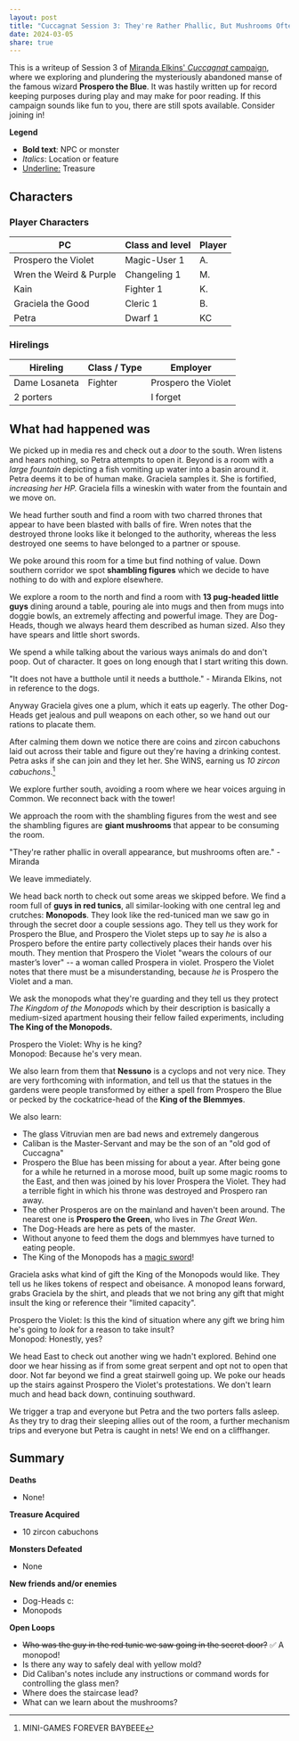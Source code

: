 ```yaml
---
layout: post
title: "Cuccagnat Session 3: They're Rather Phallic, But Mushrooms Often Are"
date: 2024-03-05
share: true
---
```

This is a writeup of Session 3 of [Miranda Elkins' *Cuccagnat* campaign](https://startplaying.games/adventure/clsl2qs3l00hj0bkzhmaha98u), where we exploring and plundering the mysteriously abandoned manse of the famous wizard **Prospero the Blue**. It was hastily written up for record keeping purposes during play and may make for poor reading. If this campaign sounds like fun to you, there are still spots available. Consider joining in!

**Legend**
- **Bold text**: NPC or monster
- *Italics*: Location or feature
- <u>Underline:</u> Treasure

## Characters
### Player Characters

|PC|Class and level|Player|
|---|---|---|
|Prospero the Violet|Magic-User 1|A.|
|Wren the Weird & Purple|Changeling 1|M.|
|Kain|Fighter 1|K.|
|Graciela the Good|Cleric 1|B.|
|Petra|Dwarf 1|KC|

### Hirelings

| Hireling | Class / Type | Employer |
| ---- | ---- | ---- |
| Dame Losaneta | Fighter | Prospero the Violet |
| 2 porters |  | I forget |

## What had happened was
We picked up in media res and check out a *door* to the south. Wren listens and hears nothing, so Petra attempts to open it. Beyond is a room with a *large fountain* depicting a fish vomiting up water into a basin around it. Petra deems it to be of human make. Graciela samples it. She is fortified, *increasing her HP.* Graciela fills a wineskin with water from the fountain and we move on.

We head further south and find a room with two charred thrones that appear to have been blasted with balls of fire. Wren notes that the destroyed throne looks like it belonged to the authority, whereas the less destroyed one seems to have belonged to a partner or spouse.

We poke around this room for a time but find nothing of value. Down southern corridor we spot **shambling figures** which we decide to have nothing to do with and explore elsewhere. 

We explore a room to the north and find a room with **13 pug-headed little guys** dining around a table, pouring ale into mugs and then from mugs into doggie bowls, an extremely affecting and powerful image. They are Dog-Heads, though we always heard them described as human sized. Also they have spears and little short swords. 

We spend a while talking about the various ways animals do and don't poop. Out of character. It goes on long enough that I start writing this down.

"It does not have a butthole until it needs a butthole." - Miranda Elkins, not in reference to the dogs.

Anyway Graciela gives one a plum, which it eats up eagerly. The other Dog-Heads get jealous and pull weapons on each other, so we hand out our rations to placate them.

After calming them down we notice there are coins and zircon cabuchons laid out across their table and figure out they're having a drinking contest. Petra asks if she can join and they let her. She WINS, earning us *10 zircon cabuchons*.[^1]

We explore further south, avoiding a room where we hear voices arguing in Common. We reconnect back with the tower!

We approach the room with the shambling figures from the west and see the shambling figures are **giant mushrooms** that appear to be consuming the room.

"They're rather phallic in overall appearance, but mushrooms often are." - Miranda

We leave immediately.

We head back north to check out some areas we skipped before. We find a room full of **guys in red tunics**, all similar-looking with one central leg and crutches: **Monopods**. They look like the red-tuniced man we saw go in through the secret door a couple sessions ago. They tell us they work for Prospero the Blue, and Prospero the Violet steps up to say *he* is also a Prospero before the entire party collectively places their hands over his mouth. They mention that Prospero the Violet "wears the colours of our master’s lover" -- a woman called Prospera in violet. Prospero the Violet notes that there must be a misunderstanding, because *he* is Prospero the Violet and a man.

We ask the monopods what they're guarding and they tell us they protect *The Kingdom of the Monopods* which by their description is basically a medium-sized apartment housing their fellow failed experiments, including **The King of the Monopods.**

Prospero the Violet: Why is he king? </br> Monopod: Because he's very mean.

We also learn from them that **Nessuno** is a cyclops and not very nice. They are very forthcoming with information, and tell us that the statues in the gardens were people transformed by either a spell from Prospero the Blue or pecked by the cockatrice-head of the **King of the Blemmyes**.

We also learn:
- The glass Vitruvian men are bad news and extremely dangerous
- Caliban is the Master-Servant and may be the son of an "old god of Cuccagna"
- Prospero the Blue has been missing for about a year. After being gone for a while he returned in a morose mood, built up some magic rooms to the East, and then was joined by his lover Prospera the Violet. They had a terrible fight in which his throne was destroyed and Prospero ran away.
- The other Prosperos are on the mainland and haven't been around. The nearest one is **Prospero the Green**, who lives in *The Great Wen*.
- The Dog-Heads are here as pets of the master. 
- Without anyone to feed them the dogs and blemmyes have turned to eating people.
- The King of the Monopods has a <u>magic sword</u>!

Graciela asks what kind of gift the King of the Monopods would like. They tell us he likes tokens of respect and obeisance. A monopod leans forward, grabs Graciela by the shirt, and pleads that we not bring any gift that might insult the king or reference their "limited capacity".

Prospero the Violet: Is this the kind of situation where any gift we bring him he's going to *look* for a reason to take insult? </br> 
Monopod: Honestly, yes?

We head East to check out another wing we hadn't explored. Behind one door we hear hissing as if from some great serpent and opt not to open that door. Not far beyond we find a great stairwell going up. We poke our heads up the stairs against Prospero the Violet's protestations. We don't learn much and head back down, continuing southward.

We trigger a trap and everyone but Petra and the two porters falls asleep. As they try to drag their sleeping allies out of the room, a further mechanism trips and everyone but Petra is caught in nets! We end on a cliffhanger. 
## Summary
**Deaths**
- None!

**Treasure Acquired**
- 10 zircon cabuchons

**Monsters Defeated**
- None

**New friends and/or enemies**
- Dog-Heads c:
- Monopods

**Open Loops**
- ~~Who was the guy in the red tunic we saw going in the secret door?~~ ✅ A monopod!
- Is there any way to safely deal with yellow mold?
- Did Caliban's notes include any instructions or command words for controlling the glass men?
- Where does the staircase lead?
- What can we learn about the mushrooms?

[^1]: MINI-GAMES FOREVER BAYBEEE